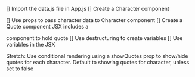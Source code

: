 [] Import the data.js file in App.js
[] Create a Character component

[] Use props to pass character data to Character component
[] Create a Quote component
    JSX includes a <p> component to hold quote
[] Use destructuring to create variables
[] Use variables in the JSX

Stretch:
    Use conditional rendering using a showQuotes prop to show/hide quotes for each character.
    Default to showing quotes for character, unless set to false
